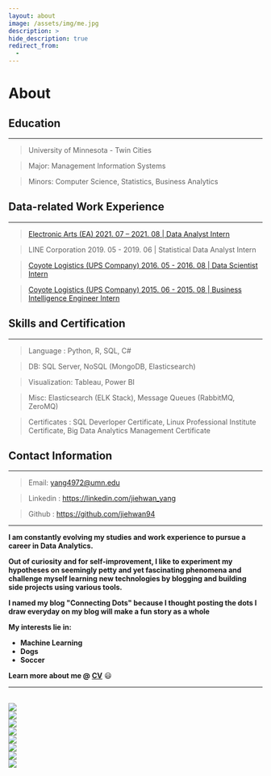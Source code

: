 ```yaml
---
layout: about
image: /assets/img/me.jpg
description: >
hide_description: true
redirect_from:
  -
---
```


# About

<!--author-->


<!-- <center>Major: Management Information Systems</center>

<center>Minors: Computer Science, Statistics, Business Analytics</center> -->

## Education
---
> University of Minnesota - Twin Cities

>Major: Management Information Systems

>Minors: Computer Science, Statistics, Business Analytics


## Data-related Work Experience
---
> [Electronic Arts (EA) 2021. 07 – 2021. 08 \| Data Analyst Intern](https://jiehwan94.github.io/project/2021-08-30-QA-Internship-Project/)


> LINE Corporation 2019. 05 - 2019. 06 \| Statistical Data Analyst Intern

> [Coyote Logistics (UPS Company) 2016. 05 - 2016. 08 \| Data Scientist Intern](https://jiehwan94.github.io/project/2016-08-29-DS-Internship-Project/)

> [Coyote Logistics (UPS Company) 2015. 06 - 2015. 08 \| Business Intelligence Engineer Intern](https://jiehwan94.github.io/project/2015-08-30-BI-Internship-Project/)


## Skills and Certification
---
>Language : Python, R, SQL, C#

>DB: SQL Server, NoSQL (MongoDB, Elasticsearch)

>Visualization: Tableau, Power BI

>Misc: Elasticsearch (ELK Stack), Message Queues (RabbitMQ, ZeroMQ)

>Certificates : SQL Deverloper Certificate, Linux Professional Institute Certificate, Big Data Analytics Management Certificate

## Contact Information
---
> Email: yang4972@umn.edu

> Linkedin : <a href="https://www.linkedin.com/in/jiehwan-yang-8342a791/">https://linkedin.com/jiehwan_yang</a>

> Github : <a href="https://github.com/jiehwan94">https://github.com/jiehwan94</a>


---

**I am constantly evolving my studies and work experience to pursue a career in Data Analytics.**

**Out of curiosity and for self-improvement, I like to experiment my hypotheses on seemingly petty and yet fascinating phenomena and challenge myself learning new technologies by blogging and building side projects using various tools.**

 **I named my blog "Connecting Dots" because I thought posting the dots I draw everyday on my blog will make a fun story as a whole**

**My interests lie in:**

- **Machine Learning**
- **Dogs**
- **Soccer**

**Learn more about me @ [CV](/public/Yang_Jiehwan_Resume.pdf)** 😃


---


<br>

<div class="me">
    <div><img src= "/assets/img/me5.jpg"></div>
    <div><img src= "/assets/img/me6.jpg"></div>
    <div><img src= "/assets/img/me7.jpg"></div>
    <div><img src= "/assets/img/me0.jpg"></div>
    <div><img src= "/assets/img/me2.jpg"></div>
    <div><img src= "/assets/img/me3.jpg"></div>
    <div><img src= "/assets/img/me4.jpg"></div>
    <div><img src= "/assets/img/me8.jpg"></div>
</div>

  <script>
    $(document).ready(function(){
      $('.me').slick();
    });
  </script>
